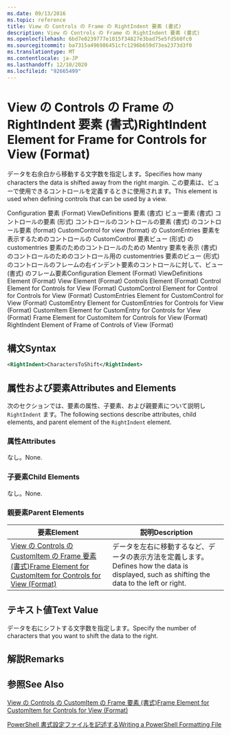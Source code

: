```yaml
---
ms.date: 09/13/2016
ms.topic: reference
title: View の Controls の Frame の RightIndent 要素 (書式)
description: View の Controls の Frame の RightIndent 要素 (書式)
ms.openlocfilehash: 6bd7e0239777e1015f34827e3bad75e5fd560fc0
ms.sourcegitcommit: ba7315a496986451cfc1296b659d73ea2373d3f0
ms.translationtype: MT
ms.contentlocale: ja-JP
ms.lasthandoff: 12/10/2020
ms.locfileid: "92665499"
---
```

# <a name="rightindent-element-for-frame-for-controls-for-view-format"></a><span data-ttu-id="4e8d6-103">View の Controls の Frame の RightIndent 要素 (書式)</span><span class="sxs-lookup"><span data-stu-id="4e8d6-103">RightIndent Element for Frame for Controls for View (Format)</span></span>

<span data-ttu-id="4e8d6-104">データを右余白から移動する文字数を指定します。</span><span class="sxs-lookup"><span data-stu-id="4e8d6-104">Specifies how many characters the data is shifted away from the right margin.</span></span> <span data-ttu-id="4e8d6-105">この要素は、ビューで使用できるコントロールを定義するときに使用されます。</span><span class="sxs-lookup"><span data-stu-id="4e8d6-105">This element is used when defining controls that can be used by a view.</span></span>

<span data-ttu-id="4e8d6-106">Configuration 要素 (Format) ViewDefinitions 要素 (書式) ビュー要素 (書式) コントロールの要素 (形式) コントロールのコントロールの要素 (書式) のコントロール要素 (format) CustomControl for view (format) の CustomEntries 要素を表示するためのコントロールの CustomControl 要素ビュー (形式) の customentries 要素のためのコントロールのための Mentry 要素を表示 (書式) のコントロールのためのコントロール用の customentries 要素のビュー (形式) のコントロールのフレームの右インデント要素のコントロールに対して、ビュー (書式) のフレーム要素</span><span class="sxs-lookup"><span data-stu-id="4e8d6-106">Configuration Element (Format) ViewDefinitions Element (Format) View Element (Format) Controls Element (Format) Control Element for Controls for View (Format) CustomControl Element for Control for Controls for View (Format) CustomEntries Element for CustomControl for View (Format) CustomEntry Element for CustomEntries for Controls for View (Format) CustomItem Element for CustomEntry for Controls for View (Format) Frame Element for CustomItem for Controls for View (Format) RightIndent Element of Frame of Controls of View (Format)</span></span>

## <a name="syntax"></a><span data-ttu-id="4e8d6-107">構文</span><span class="sxs-lookup"><span data-stu-id="4e8d6-107">Syntax</span></span>

```xml
<RightIndent>CharactersToShift</RightIndent>
```

## <a name="attributes-and-elements"></a><span data-ttu-id="4e8d6-108">属性および要素</span><span class="sxs-lookup"><span data-stu-id="4e8d6-108">Attributes and Elements</span></span>

<span data-ttu-id="4e8d6-109">次のセクションでは、要素の属性、子要素、および親要素について説明し `RightIndent` ます。</span><span class="sxs-lookup"><span data-stu-id="4e8d6-109">The following sections describe attributes, child elements, and parent element of the `RightIndent` element.</span></span>

### <a name="attributes"></a><span data-ttu-id="4e8d6-110">属性</span><span class="sxs-lookup"><span data-stu-id="4e8d6-110">Attributes</span></span>

<span data-ttu-id="4e8d6-111">なし。</span><span class="sxs-lookup"><span data-stu-id="4e8d6-111">None.</span></span>

### <a name="child-elements"></a><span data-ttu-id="4e8d6-112">子要素</span><span class="sxs-lookup"><span data-stu-id="4e8d6-112">Child Elements</span></span>

<span data-ttu-id="4e8d6-113">なし。</span><span class="sxs-lookup"><span data-stu-id="4e8d6-113">None.</span></span>

### <a name="parent-elements"></a><span data-ttu-id="4e8d6-114">親要素</span><span class="sxs-lookup"><span data-stu-id="4e8d6-114">Parent Elements</span></span>

|<span data-ttu-id="4e8d6-115">要素</span><span class="sxs-lookup"><span data-stu-id="4e8d6-115">Element</span></span>|<span data-ttu-id="4e8d6-116">説明</span><span class="sxs-lookup"><span data-stu-id="4e8d6-116">Description</span></span>|
|-------------|-----------------|
|[<span data-ttu-id="4e8d6-117">View の Controls の CustomItem の Frame 要素 (書式)</span><span class="sxs-lookup"><span data-stu-id="4e8d6-117">Frame Element for CustomItem for Controls for View (Format)</span></span>](./frame-element-for-customitem-for-controls-for-view-format.md)|<span data-ttu-id="4e8d6-118">データを左右に移動するなど、データの表示方法を定義します。</span><span class="sxs-lookup"><span data-stu-id="4e8d6-118">Defines how the data is displayed, such as shifting the data to the left or right.</span></span>|

## <a name="text-value"></a><span data-ttu-id="4e8d6-119">テキスト値</span><span class="sxs-lookup"><span data-stu-id="4e8d6-119">Text Value</span></span>

<span data-ttu-id="4e8d6-120">データを右にシフトする文字数を指定します。</span><span class="sxs-lookup"><span data-stu-id="4e8d6-120">Specify the number of characters that you want to shift the data to the right.</span></span>

## <a name="remarks"></a><span data-ttu-id="4e8d6-121">解説</span><span class="sxs-lookup"><span data-stu-id="4e8d6-121">Remarks</span></span>

## <a name="see-also"></a><span data-ttu-id="4e8d6-122">参照</span><span class="sxs-lookup"><span data-stu-id="4e8d6-122">See Also</span></span>

[<span data-ttu-id="4e8d6-123">View の Controls の CustomItem の Frame 要素 (書式)</span><span class="sxs-lookup"><span data-stu-id="4e8d6-123">Frame Element for CustomItem for Controls for View (Format)</span></span>](./frame-element-for-customitem-for-controls-for-view-format.md)

[<span data-ttu-id="4e8d6-124">PowerShell 書式設定ファイルを記述する</span><span class="sxs-lookup"><span data-stu-id="4e8d6-124">Writing a PowerShell Formatting File</span></span>](./writing-a-powershell-formatting-file.md)
